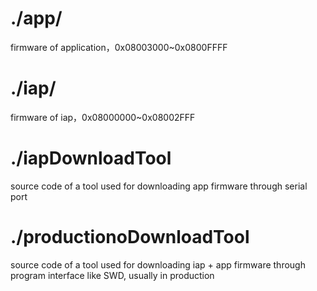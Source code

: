 # ./app/

firmware of application，0x08003000~0x0800FFFF

# ./iap/

firmware of iap，0x08000000~0x08002FFF

# ./iapDownloadTool

source code of a tool used for downloading app firmware through serial port

# ./productionoDownloadTool

source code of a tool used for downloading iap + app firmware through program interface like SWD, usually in production
